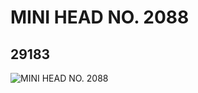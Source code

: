 # MINI HEAD NO. 2088
## 29183
![MINI HEAD NO. 2088](https://lc-www-live-s.legocdn.com/media/bricks/5/2/6172697.jpg)